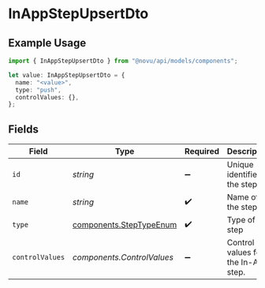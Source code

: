 # InAppStepUpsertDto

## Example Usage

```typescript
import { InAppStepUpsertDto } from "@novu/api/models/components";

let value: InAppStepUpsertDto = {
  name: "<value>",
  type: "push",
  controlValues: {},
};
```

## Fields

| Field                                                              | Type                                                               | Required                                                           | Description                                                        |
| ------------------------------------------------------------------ | ------------------------------------------------------------------ | ------------------------------------------------------------------ | ------------------------------------------------------------------ |
| `id`                                                               | *string*                                                           | :heavy_minus_sign:                                                 | Unique identifier of the step                                      |
| `name`                                                             | *string*                                                           | :heavy_check_mark:                                                 | Name of the step                                                   |
| `type`                                                             | [components.StepTypeEnum](../../models/components/steptypeenum.md) | :heavy_check_mark:                                                 | Type of the step                                                   |
| `controlValues`                                                    | *components.ControlValues*                                         | :heavy_minus_sign:                                                 | Control values for the In-App step.                                |